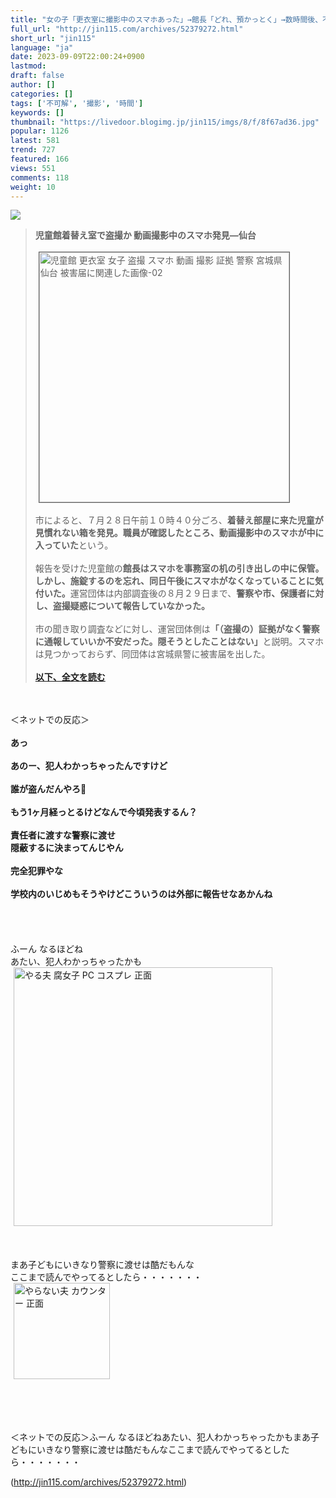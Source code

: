 ```yaml
---
title: "女の子「更衣室に撮影中のスマホあった」→館長「どれ、預かっとく」→数時間後、不可解なことが起こる・・・ : オレ的ゲーム速報＠刃"
full_url: "http://jin115.com/archives/52379272.html"
short_url: "jin115"
language: "ja"
date: 2023-09-09T22:00:24+0900
lastmod: 
draft: false
author: []
categories: []
tags: ['不可解', '撮影', '時間']
keywords: []
thumbnail: "https://livedoor.blogimg.jp/jin115/imgs/8/f/8f67ad36.jpg"
popular: 1126
latest: 581
trend: 727
featured: 166
views: 551
comments: 118
weight: 10
---
```


![](https://livedoor.blogimg.jp/jin115/imgs/8/f/8f67ad36.jpg)

<div><a name='more'></a> <blockquote><b>児童館着替え室で盗撮か 動画撮影中のスマホ発見―仙台</b><br> <br> <img src='https://livedoor.blogimg.jp/jin115/imgs/6/7/679593fb.png' width='400' border='1' hspace='5' class='pict' alt='児童館 更衣室 女子 盗撮 スマホ 動画 撮影 証拠 警察 宮城県 仙台 被害届に関連した画像-02'><br> <br> 市によると、７月２８日午前１０時４０分ごろ、<b>着替え部屋に来た児童が見慣れない箱を発見。職員が確認したところ、動画撮影中のスマホが中に入っていた</b>という。<br> <br> 報告を受けた児童館の<b>館長はスマホを事務室の机の引き出しの中に保管。しかし、施錠するのを忘れ、同日午後にスマホがなくなっていることに気付いた。</b>運営団体は内部調査後の８月２９日まで、<b>警察や市、保護者に対し、盗撮疑惑について報告していなかった。</b><br> <br> 市の聞き取り調査などに対し、運営団体側は<b>「（盗撮の）証拠がなく警察に通報していいか不安だった。隠そうとしたことはない」</b>と説明。スマホは見つかっておらず、同団体は宮城県警に被害届を出した。<br> <br> <a href='https://www.jiji.com/jc/article?k=2023090801031&g=soc' target='_blank'><b>以下、全文を読む</b></a></blockquote><br> <br> ＜ネットでの反応＞<br> <br> <b>あっ</b><br> <br> <b>あのー、犯人わかっちゃったんですけど</b><br> <br> <b>誰が盗んだんやろ🤔</b><br> <br> <b>もう1ヶ月経っとるけどなんで今頃発表するん？</b><br> <br> <b>責任者に渡すな警察に渡せ<br> 隠蔽するに決まってんじやん</b><br> <br> <b>完全犯罪やな</b><br> <br> <b>学校内のいじめもそうやけどこういうのは外部に報告せなあかんね</b><br> <br> <br> <br> <br> ふーん なるほどね<br> あたい、犯人わかっちゃったかも<br> <img src='https://livedoor.blogimg.jp/jin115/imgs/b/f/bfd4d608.gif' alt='やる夫 腐女子 PC コスプレ 正面' width='414' border='0' hspace='5' class='pict'><br> <br> <br> <br> まあ子どもにいきなり警察に渡せは酷だもんな<br> ここまで読んでやってるとしたら・・・・・・・<br> <img src='https://livedoor.blogimg.jp/jin115/imgs/1/8/18f2180e.gif' alt='やらない夫 カウンター 正面' width='154' border='0' hspace='5' class='pict'><br> <br> <br> <br> <br> <p>＜ネットでの反応＞ふーん なるほどねあたい、犯人わかっちゃったかもまあ子どもにいきなり警察に渡せは酷だもんなここまで読んでやってるとしたら・・・・・・・</p></div>

(http://jin115.com/archives/52379272.html)
